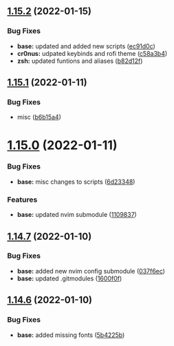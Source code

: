 ## [1.15.2](https://github.com/umgbhalla/dotstow/compare/v1.15.1...v1.15.2) (2022-01-15)


### Bug Fixes

* **base:** updated and added new scripts ([ec91d0c](https://github.com/umgbhalla/dotstow/commit/ec91d0ce75323350bbd04dc5a7baf7ae67084f98))
* **cr0nus:** udpated keybinds and rofi theme ([c58a3b4](https://github.com/umgbhalla/dotstow/commit/c58a3b45fb3e90c2f13263d2ce7a8173882cfbfb))
* **zsh:** updated funtions and aliases ([b82d12f](https://github.com/umgbhalla/dotstow/commit/b82d12f98e59592409d488b559edb105ddd1e467))



## [1.15.1](https://github.com/umgbhalla/dotstow/compare/v1.15.0...v1.15.1) (2022-01-11)


### Bug Fixes

* misc ([b6b15a4](https://github.com/umgbhalla/dotstow/commit/b6b15a41f9a9933a508693f873ab44bcb8b488bc))



# [1.15.0](https://github.com/umgbhalla/dotstow/compare/v1.14.7...v1.15.0) (2022-01-11)


### Bug Fixes

* **base:** misc changes to scripts ([6d23348](https://github.com/umgbhalla/dotstow/commit/6d233488800b3f7ab62b49a2a05cf7a3d36d1ef8))


### Features

* **base:** updated nvim submodule ([1109837](https://github.com/umgbhalla/dotstow/commit/11098379b003b30fc5d022f819e4bf5cd248d00b))



## [1.14.7](https://github.com/umgbhalla/dotstow/compare/v1.14.6...v1.14.7) (2022-01-10)


### Bug Fixes

* **base:** added new nvim config submodule ([037f6ec](https://github.com/umgbhalla/dotstow/commit/037f6ec94fce5f978ad7fe9d1c30a4e47ff0182f))
* **base:** updated .gitmodules ([1600f0f](https://github.com/umgbhalla/dotstow/commit/1600f0f2c51dad2fdab6649afe0f9c95122e16bc))



## [1.14.6](https://github.com/umgbhalla/dotstow/compare/v1.14.5...v1.14.6) (2022-01-10)


### Bug Fixes

* **base:** added missing fonts ([5b4225b](https://github.com/umgbhalla/dotstow/commit/5b4225b7c6ac2543888fe7ca8bbab1a62dccdcdd))




